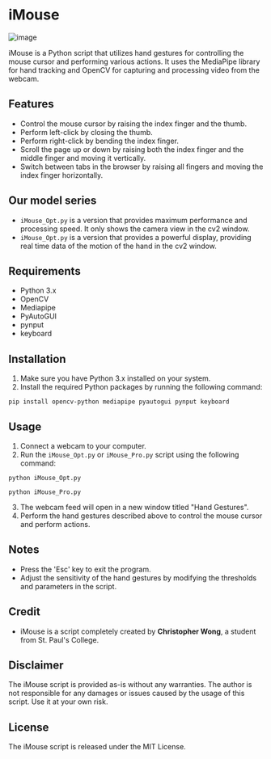 # iMouse

![image](https://github.com/ComputerSocietySPC/iMouse/assets/148703297/3b4f12ac-1664-472a-a5fe-e0608626bfd1)

iMouse is a Python script that utilizes hand gestures for controlling the mouse cursor and performing various actions. It uses the MediaPipe library for hand tracking and OpenCV for capturing and processing video from the webcam.

## Features

- Control the mouse cursor by raising the index finger and the thumb.
- Perform left-click by closing the thumb.
- Perform right-click by bending the index finger.
- Scroll the page up or down by raising both the index finger and the middle finger and moving it vertically.
- Switch between tabs in the browser by raising all fingers and moving the index finger horizontally.

## Our model series
- `iMouse_Opt.py` is a version that provides maximum performance and processing speed. It only shows the camera view in the cv2 window.
- `iMouse_Opt.py` is a version that provides a powerful display, providing real time data of the motion of the hand in the cv2 window.

## Requirements

- Python 3.x
- OpenCV
- Mediapipe
- PyAutoGUI
- pynput
- keyboard

## Installation

1. Make sure you have Python 3.x installed on your system.
2. Install the required Python packages by running the following command:
~~~
pip install opencv-python mediapipe pyautogui pynput keyboard
~~~

## Usage

1. Connect a webcam to your computer.
2. Run the `iMouse_Opt.py` or `iMouse_Pro.py` script using the following command:
~~~
python iMouse_Opt.py
~~~
~~~
python iMouse_Pro.py
~~~
3. The webcam feed will open in a new window titled "Hand Gestures".
4. Perform the hand gestures described above to control the mouse cursor and perform actions.

## Notes
- Press the 'Esc' key to exit the program.
- Adjust the sensitivity of the hand gestures by modifying the thresholds and parameters in the script.

## Credit
- iMouse is a script completely created by **Christopher Wong**, a student from St. Paul's College.

## Disclaimer
The iMouse script is provided as-is without any warranties. The author is not responsible for any damages or issues caused by the usage of this script. Use it at your own risk.

## License
The iMouse script is released under the MIT License.
